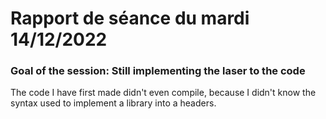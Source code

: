 # Rapport de séance du mardi 14/12/2022

### Goal of the session: Still implementing the laser to the code

The code I have first made didn't even compile, because I didn't know the syntax used to implement a library into a headers.

